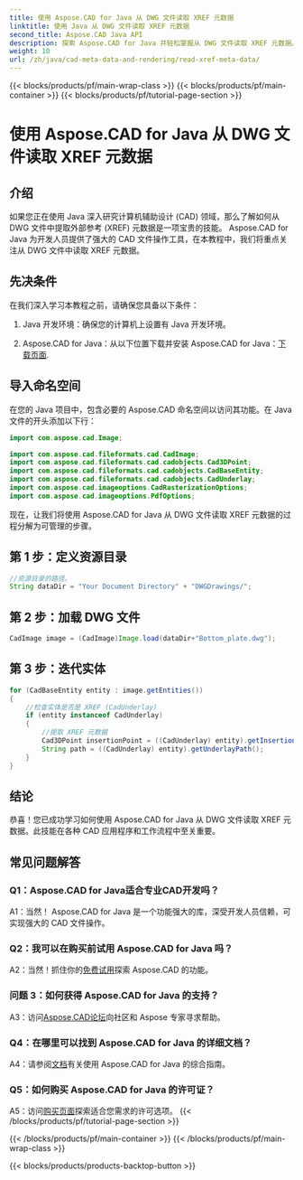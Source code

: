 ```yaml
---
title: 使用 Aspose.CAD for Java 从 DWG 文件读取 XREF 元数据
linktitle: 使用 Java 从 DWG 文件读取 XREF 元数据
second_title: Aspose.CAD Java API
description: 探索 Aspose.CAD for Java 并轻松掌握从 DWG 文件读取 XREF 元数据。利用这个强大的 Java 库促进您的 CAD 开发。
weight: 10
url: /zh/java/cad-meta-data-and-rendering/read-xref-meta-data/
---
```


{{< blocks/products/pf/main-wrap-class >}}
{{< blocks/products/pf/main-container >}}
{{< blocks/products/pf/tutorial-page-section >}}

# 使用 Aspose.CAD for Java 从 DWG 文件读取 XREF 元数据

## 介绍

如果您正在使用 Java 深入研究计算机辅助设计 (CAD) 领域，那么了解如何从 DWG 文件中提取外部参考 (XREF) 元数据是一项宝贵的技能。 Aspose.CAD for Java 为开发人员提供了强大的 CAD 文件操作工具，在本教程中，我们将重点关注从 DWG 文件中读取 XREF 元数据。

## 先决条件

在我们深入学习本教程之前，请确保您具备以下条件：

1. Java 开发环境：确保您的计算机上设置有 Java 开发环境。

2.  Aspose.CAD for Java：从以下位置下载并安装 Aspose.CAD for Java：[下载页面](https://releases.aspose.com/cad/java/).

## 导入命名空间

在您的 Java 项目中，包含必要的 Aspose.CAD 命名空间以访问其功能。在 Java 文件的开头添加以下行：

```java
import com.aspose.cad.Image;

import com.aspose.cad.fileformats.cad.CadImage;
import com.aspose.cad.fileformats.cad.cadobjects.Cad3DPoint;
import com.aspose.cad.fileformats.cad.cadobjects.CadBaseEntity;
import com.aspose.cad.fileformats.cad.cadobjects.CadUnderlay;
import com.aspose.cad.imageoptions.CadRasterizationOptions;
import com.aspose.cad.imageoptions.PdfOptions;

```

现在，让我们将使用 Aspose.CAD for Java 从 DWG 文件读取 XREF 元数据的过程分解为可管理的步骤。

## 第 1 步：定义资源目录

```java
//资源目录的路径。
String dataDir = "Your Document Directory" + "DWGDrawings/";
```

## 第 2 步：加载 DWG 文件

```java
CadImage image = (CadImage)Image.load(dataDir+"Bottom_plate.dwg");
```

## 第 3 步：迭代实体

```java
for (CadBaseEntity entity : image.getEntities())
{
    //检查实体是否是 XREF (CadUnderlay)
    if (entity instanceof CadUnderlay)
    {
        //提取 XREF 元数据
        Cad3DPoint insertionPoint = ((CadUnderlay) entity).getInsertionPoint();
        String path = ((CadUnderlay) entity).getUnderlayPath();
    }
}
```

## 结论

恭喜！您已成功学习如何使用 Aspose.CAD for Java 从 DWG 文件读取 XREF 元数据。此技能在各种 CAD 应用程序和工作流程中至关重要。

## 常见问题解答

### Q1：Aspose.CAD for Java适合专业CAD开发吗？

A1：当然！ Aspose.CAD for Java 是一个功能强大的库，深受开发人员信赖，可实现强大的 CAD 文件操作。

### Q2：我可以在购买前试用 Aspose.CAD for Java 吗？

 A2：当然！抓住你的[免费试用](https://releases.aspose.com/)探索 Aspose.CAD 的功能。

### 问题 3：如何获得 Aspose.CAD for Java 的支持？

 A3：访问[Aspose.CAD论坛](https://forum.aspose.com/c/cad/19)向社区和 Aspose 专家寻求帮助。

### Q4：在哪里可以找到 Aspose.CAD for Java 的详细文档？

 A4：请参阅[文档](https://reference.aspose.com/cad/java/)有关使用 Aspose.CAD for Java 的综合指南。

### Q5：如何购买 Aspose.CAD for Java 的许可证？

A5：访问[购买页面](https://purchase.aspose.com/buy)探索适合您需求的许可选项。
{{< /blocks/products/pf/tutorial-page-section >}}

{{< /blocks/products/pf/main-container >}}
{{< /blocks/products/pf/main-wrap-class >}}

{{< blocks/products/products-backtop-button >}}
